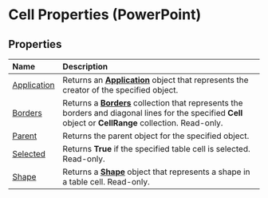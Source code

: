 
# Cell Properties (PowerPoint)

## Properties



|**Name**|**Description**|
|:-----|:-----|
|[Application](d91a9508-33a3-1b95-1786-2ab84a14ee43.md)|Returns an  **[Application](978c2b99-4271-b953-4283-73b5f3d96f41.md)** object that represents the creator of the specified object.|
|[Borders](1c9e2d38-237b-4c86-1135-af7533876501.md)|Returns a  **[Borders](af3b8d8b-9214-b1ac-f12e-0be244b60b08.md)** collection that represents the borders and diagonal lines for the specified **Cell** object or **CellRange** collection. Read-only.|
|[Parent](45650dd8-b51d-68ec-d117-5ddb8e8c675f.md)|Returns the parent object for the specified object.|
|[Selected](3773ff08-043d-2b57-25ea-ba44cc30c77a.md)|Returns  **True** if the specified table cell is selected. Read-only.|
|[Shape](942f67bd-b4ef-3f1f-153a-5a55aaa5663c.md)|Returns a  **[Shape](1da93849-99e0-827e-ced3-c6cf7f8569f3.md)** object that represents a shape in a table cell. Read-only.|
